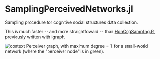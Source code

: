 # SamplingPerceivedNetworks.jl
Sampling procedure for cognitive social structures data collection.

This is much faster -- and more straightfoward -- than [HonCogSampling.R](https://github.com/human-nature-lab/HonCogSampling), previously written with igraph.

![context](https://user-images.githubusercontent.com/8230371/155175635-2f22964f-c817-4839-9ffb-fae87a42abb1.svg)
Perceiver graph, with maximum degree = 1, for a small-world network (where the "perceiver node" is in green).
